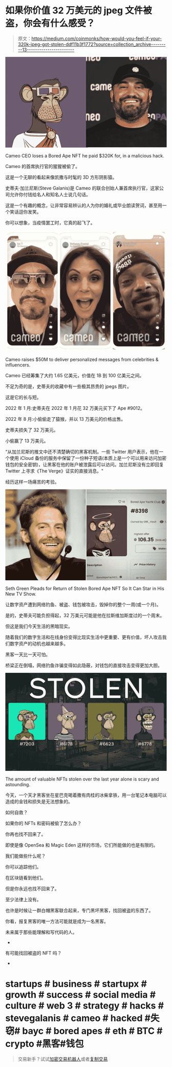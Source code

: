 # 如果你价值 32 万美元的 jpeg 文件被盗，你会有什么感受？

> 原文：<https://medium.com/coinmonks/how-would-you-feel-if-your-320k-jpeg-got-stolen-ddf11b3f1772?source=collection_archive---------13----------------------->

![](img/d7a2b8cdee54a50fc7dba3b55d2e4577.png)

Cameo CEO loses a Bored Ape NFT he paid $320K for, in a malicious hack.

Cameo 的首席执行官的猩猩被偷了。

这是一个无聊的看起来像凯撒与时髦的 3D 方形阴影猿。

史蒂夫·加兰尼斯(Steve Galanis)是 Cameo 的联合创始人兼首席执行官，这家公司允许你付钱给名人和知名人士说几句话。

这是一个有趣的概念，让非常容易辨认的人为你的婚礼或毕业朗读贺词，甚至用一个笑话逗你发笑。

你可以想象，当疫情罢工时，它真的起飞了。

![](img/f4290668e7810980622c9fb29b27dc57.png)

Cameo raises $50M to deliver personalized messages from celebrities & influencers.

Cameo 已经筹集了大约 1.65 亿美元，价值在 1B 到 100 亿美元之间。

不足为奇的是，史蒂夫的收藏中有一些极其昂贵的 jpegs 图片。

这是它的长与短。

2022 年 1 月:史蒂夫在 2022 年 1 月花 32 万美元买下了 Ape #9012。

2022 年 8 月:小偷偷走了猿猴，并以 13 万美元的价格出售。

史蒂夫损失了 32 万美元。

小偷赢了 13 万美元。

“从加兰尼斯的推文中还不清楚确切的黑客机制。一些 Twitter 用户表示，他在一个使用 iCloud 备份的服务中保留了一份种子短语(本质上是一个可以用来访问加密钱包的安全密钥)，让黑客在他的账户被泄露后可以访问。加兰尼斯没有立即回复 Twitter 上寻求《The Verge》证实的直接消息。"

经历这样一场痛苦的考验。

![](img/1a42bcf81d34cf592116a8ae199ab3d3.png)

Seth Green Pleads for Return of Stolen Bored Ape NFT So It Can Star in His New TV Show.

让数字资产遭到网络钓鱼、被盗、钱包被攻击，毁掉你的整个一周(或一个月)。

是的，史蒂夫可能负担得起，32 万美元可能是他在拉斯维加斯度过的一个周末。

但这是我们今天生活的黑暗现实。

随着我们的数字生活和在线身份变得比现实生活中更重要、更有价值，坏人攻击我们数字资产的动机也越来越多。

黑客一天比一天可怕。

桥梁正在倒塌，网络钓鱼诈骗变得如此隐蔽，对钱包的直接攻击变得更加大胆。

![](img/6120ef5ac1b677620679968a527adef3.png)

The amount of valuable NFTs stolen over the last year alone is scary and astounding.

今天，一个天才黑客坐在星巴克喝着撒有肉桂的冰柴拿铁，用一台笔记本电脑可以造成的金钱和损失是无法想象的。

如何自救？

如果你的 NFTs 和密码被偷了怎么办？

你再也找不回来了。

即使是像 OpenSea 和 Magic Eden 这样的市场，它们所能做的也是有限的。

我们能做些什么呢？

你可以追踪他们。

在区块链看到他们。

但是你永远也找不回来了。

至少法律上没有。

也许是时候让一群白帽黑客联合起来，专门黑坏黑客，找回被盗的东西了。

你看，报复黑客的唯一方法可能就是成为一名黑客。

未来属于那些能理解和写代码的人。

-

有可能找回被盗的 NFT 吗？

-

# startups # business # startupx # growth # success # social media # culture # web 3 # strategy # hacks # stevegalanis # cameo # hacked #失窃# bayc # bored apes # eth # BTC # crypto #黑客#钱包

> 交易新手？试试[加密交易机器人](/coinmonks/crypto-trading-bot-c2ffce8acb2a)或者[复制交易](/coinmonks/top-10-crypto-copy-trading-platforms-for-beginners-d0c37c7d698c)